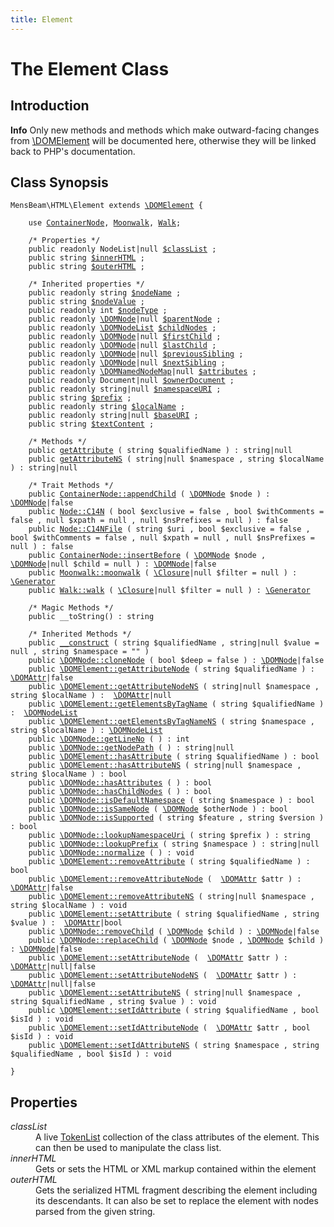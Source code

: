 ```yaml
---
title: Element
---
```


# The Element Class #

## Introduction ##

<div class="admonition info"><p><strong>Info</strong> Only new methods and methods which make outward-facing changes from <a href="https://www.php.net/manual/en/class.domelement.php">\DOMElement</a> will be documented here, otherwise they will be linked back to PHP's documentation.</p></div>

## Class Synopsis ##

<pre><code class="php">MensBeam\HTML\Element extends <a href="https://www.php.net/manual/en/class.domelement.php">\DOMElement</a> {

    use <a href="../ContainerNode/index.html">ContainerNode</a>, <a href="../Moonwalk/index.html">Moonwalk</a>, <a href="../Walk/index.html">Walk</a>;

    /* Properties */
    public readonly NodeList|null <a href="#element-props-classlist">$classList</a> ;
    public string <a href="#element-props-innerhtml">$innerHTML</a> ;
    public string <a href="#element-props-outerhtml">$outerHTML</a> ;

    /* Inherited properties */
    public readonly string <a href="https://www.php.net/manual/en/class.domnode.php#domnode.props.nodename">$nodeName</a> ;
    public string <a href="https://www.php.net/manual/en/class.domnode.php#domnode.props.nodevalue">$nodeValue</a> ;
    public readonly int <a href="https://www.php.net/manual/en/class.domnode.php#domnode.props.nodetype">$nodeType</a> ;
    public readonly <a href="https://www.php.net/manual/en/class.domnode.php">\DOMNode</a>|null <a href="https://www.php.net/manual/en/class.domnode.php#domnode.props.parentnode">$parentNode</a> ;
    public readonly <a href="https://www.php.net/manual/en/class.domnodelist.php">\DOMNodeList</a> <a href="https://www.php.net/manual/en/class.domnode.php#domnode.props.childnodes">$childNodes</a> ;
    public readonly <a href="https://www.php.net/manual/en/class.domnode.php">\DOMNode</a>|null <a href="https://www.php.net/manual/en/class.domnode.php#domnode.props.firstchild">$firstChild</a> ;
    public readonly <a href="https://www.php.net/manual/en/class.domnode.php">\DOMNode</a>|null <a href="https://www.php.net/manual/en/class.domnode.php#domnode.props.lastchild">$lastChild</a> ;
    public readonly <a href="https://www.php.net/manual/en/class.domnode.php">\DOMNode</a>|null <a href="https://www.php.net/manual/en/class.domnode.php#domnode.props.previoussibling">$previousSibling</a> ;
    public readonly <a href="https://www.php.net/manual/en/class.domnode.php">\DOMNode</a>|null <a href="https://www.php.net/manual/en/class.domnode.php#domnode.props.nextsibling">$nextSibling</a> ;
    public readonly <a href="https://www.php.net/manual/en/class.domnamednodemap.php">\DOMNamedNodeMap</a>|null <a href="https://www.php.net/manual/en/class.domnode.php#domnode.props.attributes">$attributes</a> ;
    public readonly Document|null <a href="https://www.php.net/manual/en/class.domnode.php#domnode.props.ownerdocument">$ownerDocument</a> ;
    public readonly string|null <a href="https://www.php.net/manual/en/class.domnode.php#domnode.props.namespaceuri">$namespaceURI</a> ;
    public string <a href="https://www.php.net/manual/en/class.domnode.php#domnode.props.prefix">$prefix</a> ;
    public readonly string <a href="https://www.php.net/manual/en/class.domnode.php#domnode.props.localname">$localName</a> ;
    public readonly string|null <a href="https://www.php.net/manual/en/class.domnode.php#domnode.props.baseuri">$baseURI</a> ;
    public string <a href="https://www.php.net/manual/en/class.domnode.php#domnode.props.textcontent">$textContent</a> ;

    /* Methods */
    public <a href="getAttribute.html">getAttribute</a> ( string $qualifiedName ) : string|null
    public <a href="getAttributeNS.html">getAttributeNS</a> ( string|null $namespace , string $localName ) : string|null

    /* Trait Methods */
    public <a href="../ContainerNode/appendChild.html">ContainerNode::appendChild</a> ( <a href="https://www.php.net/manual/en/class.domnode.php">\DOMNode</a> $node ) : <a href="https://www.php.net/manual/en/class.domnode.php">\DOMNode</a>|false
    public <a href="../Node/C14N.html">Node::C14N</a> ( bool $exclusive = false , bool $withComments = false , null $xpath = null , null $nsPrefixes = null ) : false
    public <a href="../Node/C14NFile.html">Node::C14NFile</a> ( string $uri , bool $exclusive = false , bool $withComments = false , null $xpath = null , null $nsPrefixes = null ) : false
    public <a href="../ContainerNode/insertBefore.html">ContainerNode::insertBefore</a> ( <a href="https://www.php.net/manual/en/class.domnode.php">\DOMNode</a> $node , <a href="https://www.php.net/manual/en/class.domnode.php">\DOMNode</a>|null $child = null ) : <a href="https://www.php.net/manual/en/class.domnode.php">\DOMNode</a>|false
    public <a href="../Moonwalk/moonwalk.html">Moonwalk::moonwalk</a> ( <a href="https://www.php.net/manual/en/class.closure.php">\Closure</a>|null $filter = null ) : <a href="https://www.php.net/manual/en/class.generator.php">\Generator</a>
    public <a href="../Walk/walk.html">Walk::walk</a> ( <a href="https://www.php.net/manual/en/class.closure.php">\Closure</a>|null $filter = null ) : <a href="https://www.php.net/manual/en/class.generator.php">\Generator</a>

    /* Magic Methods */
    public __toString() : string

    /* Inherited Methods */
    public <a href="https://www.php.net/manual/en/domelement.construct.php">__construct</a> ( string $qualifiedName , string|null $value = null , string $namespace = "" )
    public <a href="https://www.php.net/manual/en/domnode.clonenode.php">\DOMNode::cloneNode</a> ( bool $deep = false ) : <a href="https://www.php.net/manual/en/class.domnode.php">\DOMNode</a>|false
    public <a href="https://www.php.net/manual/en/domelement.getattributenode.php">\DOMElement::getAttributeNode</a> ( string $qualifiedName ) :  <a href="https://www.php.net/manual/en/class.domattr.php">\DOMAttr</a>|false
    public <a href="https://www.php.net/manual/en/domelement.getattributenodens.php">\DOMElement::getAttributeNodeNS</a> ( string|null $namespace , string $localName ) :  <a href="https://www.php.net/manual/en/class.domattr.php">\DOMAttr</a>|null
    public <a href="https://www.php.net/manual/en/domelement.getelementsbytagname.php">\DOMElement::getElementsByTagName</a> ( string $qualifiedName ) :  <a href="https://www.php.net/manual/en/class.domnodelist.php">\DOMNodeList</a>
    public <a href="https://www.php.net/manual/en/domelement.getelementsbytagnamens.php">\DOMElement::getElementsByTagNameNS</a> ( string $namespace , string $localName ) : <a href="https://www.php.net/manual/en/class.domnodelist.php">\DOMNodeList</a>
    public <a href="https://www.php.net/manual/en/domnode.getlineno.php">\DOMNode::getLineNo</a> ( ) : int
    public <a href="https://www.php.net/manual/en/domnode.getnodepath.php">\DOMNode::getNodePath</a> ( ) : string|null
    public <a href="https://www.php.net/manual/en/domelement.hasattribute.php">\DOMElement::hasAttribute</a> ( string $qualifiedName ) : bool
    public <a href="https://www.php.net/manual/en/domelement.hasattributens.php">\DOMElement::hasAttributeNS</a> ( string|null $namespace , string $localName ) : bool
    public <a href="https://www.php.net/manual/en/domnode.hasattributes.php">\DOMNode::hasAttributes</a> ( ) : bool
    public <a href="https://www.php.net/manual/en/domnode.haschildnodes.php">\DOMNode::hasChildNodes</a> ( ) : bool
    public <a href="https://www.php.net/manual/en/domnode.isdefaultnamespace.php">\DOMNode::isDefaultNamespace</a> ( string $namespace ) : bool
    public <a href="https://www.php.net/manual/en/domnode.issamenode.php">\DOMNode::isSameNode</a> ( <a href="https://www.php.net/manual/en/class.domnode.php">\DOMNode</a> $otherNode ) : bool
    public <a href="https://www.php.net/manual/en/domnode.issupported.php">\DOMNode::isSupported</a> ( string $feature , string $version ) : bool
    public <a href="https://www.php.net/manual/en/domnode.lookupnamespaceuri.php">\DOMNode::lookupNamespaceUri</a> ( string $prefix ) : string
    public <a href="https://www.php.net/manual/en/domnode.lookupprefix.php">\DOMNode::lookupPrefix</a> ( string $namespace ) : string|null
    public <a href="https://www.php.net/manual/en/domnode.normalize.php">\DOMNode::normalize</a> ( ) : void
    public <a href="https://www.php.net/manual/en/domelement.removeattribute.php">\DOMElement::removeAttribute</a> ( string $qualifiedName ) : bool
    public <a href="https://www.php.net/manual/en/domelement.removeattributenode.php">\DOMElement::removeAttributeNode</a> (  <a href="https://www.php.net/manual/en/class.domattr.php">\DOMAttr</a> $attr ) :  <a href="https://www.php.net/manual/en/class.domattr.php">\DOMAttr</a>|false
    public <a href="https://www.php.net/manual/en/domelement.removeattributenodens.php">\DOMElement::removeAttributeNS</a> ( string|null $namespace , string $localName ) : void
    public <a href="https://www.php.net/manual/en/domelement.setattribute.php">\DOMElement::setAttribute</a> ( string $qualifiedName , string $value ) :  <a href="https://www.php.net/manual/en/class.domattr.php">\DOMAttr</a>|bool
    public <a href="https://www.php.net/manual/en/domnode.removechild.php">\DOMNode::removeChild</a> ( <a href="https://www.php.net/manual/en/class.domnode.php">\DOMNode</a> $child ) : <a href="https://www.php.net/manual/en/class.domnode.php">\DOMNode</a>|false
    public <a href="https://www.php.net/manual/en/domnode.replacechild.php">\DOMNode::replaceChild</a> ( <a href="https://www.php.net/manual/en/class.domnode.php">\DOMNode</a> $node , <a href="https://www.php.net/manual/en/class.domnode.php">\DOMNode</a> $child ) : <a href="https://www.php.net/manual/en/class.domnode.php">\DOMNode</a>|false
    public <a href="https://www.php.net/manual/en/domelement.setattributenode.php">\DOMElement::setAttributeNode</a> (  <a href="https://www.php.net/manual/en/class.domattr.php">\DOMAttr</a> $attr ) :  <a href="https://www.php.net/manual/en/class.domattr.php">\DOMAttr</a>|null|false
    public <a href="https://www.php.net/manual/en/domelement.setattributenodens.php">\DOMElement::setAttributeNodeNS</a> (  <a href="https://www.php.net/manual/en/class.domattr.php">\DOMAttr</a> $attr ) :  <a href="https://www.php.net/manual/en/class.domattr.php">\DOMAttr</a>|null|false
    public <a href="https://www.php.net/manual/en/domelement.setattributens.php">\DOMElement::setAttributeNS</a> ( string|null $namespace , string $qualifiedName , string $value ) : void
    public <a href="https://www.php.net/manual/en/domelement.setidattribute.php">\DOMElement::setIdAttribute</a> ( string $qualifiedName , bool $isId ) : void
    public <a href="https://www.php.net/manual/en/domelement.setidattributenode.php">\DOMElement::setIdAttributeNode</a> (  <a href="https://www.php.net/manual/en/class.domattr.php">\DOMAttr</a> $attr , bool $isId ) : void
    public <a href="https://www.php.net/manual/en/domelement.setidattributens.php">\DOMElement::setIdAttributeNS</a> ( string $namespace , string $qualifiedName , bool $isId ) : void

}</code></pre>

## Properties ##

<dl>
 <dt id="element-props-classlist"><var>classList</var></dt>
 <dd>A live <a href="../TokenList/TokenList.html">TokenList</a> collection of the class attributes of the element. This can then be used to manipulate the class list.</dd>

 <dt id="element-props-innerhtml"><var>innerHTML</var></dt>
 <dd>Gets or sets the HTML or XML markup contained within the element</dd>

 <dt id="element-props-outerhtml"><var>outerHTML</var></dt>
 <dd>Gets the serialized HTML fragment describing the element including its descendants. It can also be set to replace the element with nodes parsed from the given string.</dd>
</dl>